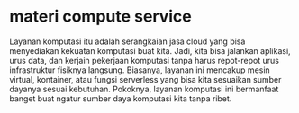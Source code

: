 # materi compute service

Layanan komputasi itu adalah serangkaian jasa cloud yang bisa menyediakan kekuatan komputasi buat kita. Jadi, kita bisa jalankan aplikasi, urus data, dan kerjain pekerjaan komputasi tanpa harus repot-repot urus infrastruktur fisiknya langsung. Biasanya, layanan ini mencakup mesin virtual, kontainer, atau fungsi serverless yang bisa kita sesuaikan sumber dayanya sesuai kebutuhan. Pokoknya, layanan komputasi ini bermanfaat banget buat ngatur sumber daya komputasi kita tanpa ribet.